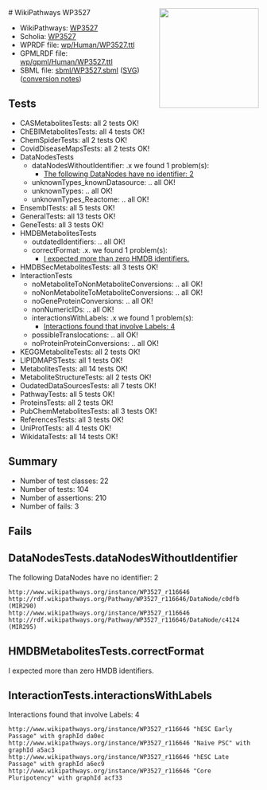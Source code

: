 <img style="float: right; width: 200px" src="../logo.png" />
# WikiPathways WP3527

* WikiPathways: [WP3527](https://identifiers.org/wikipathways:WP3527)
* Scholia: [WP3527](https://scholia.toolforge.org/wikipathways/WP3527)
* WPRDF file: [wp/Human/WP3527.ttl](../wp/Human/WP3527.ttl)
* GPMLRDF file: [wp/gpml/Human/WP3527.ttl](../wp/gpml/Human/WP3527.ttl)
* SBML file: [sbml/WP3527.sbml](../sbml/WP3527.sbml) ([SVG](../sbml/WP3527.svg)) ([conversion notes](../sbml/WP3527.txt))

## Tests
* CASMetabolitesTests: all 2 tests OK!
* ChEBIMetabolitesTests: all 4 tests OK!
* ChemSpiderTests: all 2 tests OK!
* CovidDiseaseMapsTests: all 2 tests OK!
* DataNodesTests
    * dataNodesWithoutIdentifier: .x we found 1 problem(s):
        * [The following DataNodes have no identifier: 2](#d2d32fa1)
    * unknownTypes_knownDatasource: .. all OK!
    * unknownTypes: .. all OK!
    * unknownTypes_Reactome: .. all OK!
* EnsemblTests: all 5 tests OK!
* GeneralTests: all 13 tests OK!
* GeneTests: all 3 tests OK!
* HMDBMetabolitesTests
    * outdatedIdentifiers: .. all OK!
    * correctFormat: .x. we found 1 problem(s):
        * [I expected more than zero HMDB identifiers.](#ad154c1e)
* HMDBSecMetabolitesTests: all 3 tests OK!
* InteractionTests
    * noMetaboliteToNonMetaboliteConversions: .. all OK!
    * noNonMetaboliteToMetaboliteConversions: .. all OK!
    * noGeneProteinConversions: .. all OK!
    * nonNumericIDs: .. all OK!
    * interactionsWithLabels: .x we found 1 problem(s):
        * [Interactions found that involve Labels: 4](#630d267b)
    * possibleTranslocations: .. all OK!
    * noProteinProteinConversions: .. all OK!
* KEGGMetaboliteTests: all 2 tests OK!
* LIPIDMAPSTests: all 1 tests OK!
* MetabolitesTests: all 14 tests OK!
* MetaboliteStructureTests: all 2 tests OK!
* OudatedDataSourcesTests: all 7 tests OK!
* PathwayTests: all 5 tests OK!
* ProteinsTests: all 2 tests OK!
* PubChemMetabolitesTests: all 3 tests OK!
* ReferencesTests: all 3 tests OK!
* UniProtTests: all 4 tests OK!
* WikidataTests: all 14 tests OK!


## Summary

* Number of test classes: 22
* Number of tests: 104
* Number of assertions: 210
* Number of fails: 3

## Fails

<a name="d2d32fa1" />

## DataNodesTests.dataNodesWithoutIdentifier

The following DataNodes have no identifier: 2
```
http://www.wikipathways.org/instance/WP3527_r116646 http://rdf.wikipathways.org/Pathway/WP3527_r116646/DataNode/c0dfb (MIR290)
http://www.wikipathways.org/instance/WP3527_r116646 http://rdf.wikipathways.org/Pathway/WP3527_r116646/DataNode/c4124 (MIR295)
```

<a name="ad154c1e" />

## HMDBMetabolitesTests.correctFormat

I expected more than zero HMDB identifiers.
<a name="630d267b" />

## InteractionTests.interactionsWithLabels

Interactions found that involve Labels: 4
```
http://www.wikipathways.org/instance/WP3527_r116646 "hESC Early Passage" with graphId da0ec
http://www.wikipathways.org/instance/WP3527_r116646 "Naive PSC" with graphId a5ac3
http://www.wikipathways.org/instance/WP3527_r116646 "hESC Late Passage" with graphId a6ec9
http://www.wikipathways.org/instance/WP3527_r116646 "Core Pluripotency" with graphId acf33
```

